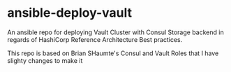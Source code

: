 # ansible-deploy-vault
An ansible repo for deploying Vault Cluster with Consul Storage backend in regards of HashiCorp Reference Architecture Best practices.

This repo is based on Brian SHaumte's Consul and Vault Roles that I have slighty changes to make it 
